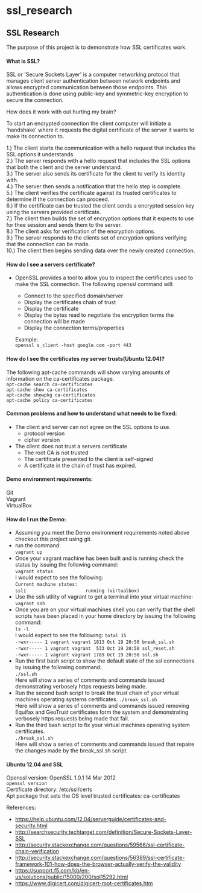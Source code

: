 # ssl_research

## SSL Research  

The purpose of this project is to demonstrate how SSL certificates work.  

#### What is SSL?  

SSL or 'Secure Sockets Layer' is a computer networking protocol that manages client
server authentication between network endpoints and allows encrypted communication
between those endpoints. This authentication is done using public-key and symmetric-key
encryption to secure the connection.

How does it work with out hurting my brain?

To start an encrypted connection the client computer will initiate a 'handshake'
where it requests the digital certificate of the server it wants to make its connection to.

1.) The client starts the communication with a hello request that includes the SSL options it understands  
2.) The server responds with a hello request that includes the SSL options that both the client and the server understand.  
3.) The server also sends its certificate for the client to verify its identity with.  
4.) The server then sends a notification that the hello step is complete.  
5.) The client verifies the certificate against its trusted certificates to determine if the connection can proceed.  
6.) If the certificate can be trusted the client sends a encrypted session key using the servers provided certificate.  
7.) The client then builds the set of encryption options that it expects to use for thee session and sends them to the server.  
8.) The client asks for verification of the encryption options.  
9.) The server responds to the clients set of encryption options verifying that the connection can be made.  
10.) The client then begins sending data over the newly created connection.  

#### How do I see a servers certificate?  
- OpenSSL provides a tool to allow you to inspect the certificates used to make the
SSL connection. The following openssl command will:  
    - Connect to the specified domain/server  
    - Display the certificates chain of trust  
    - Display the certificate  
    - Display the bytes read to negotiate the encryption terms the connection will be made  
    - Display the connection terms/properties  

    Example:  
    `openssl s_client -host google.com -port 443`  

#### How do I see the certificates my server trusts(Ubuntu 12.04)?  
The following apt-cache commands will show varying amounts of information on the ca-certificates package.  
`apt-cache search ca-certificates`  
`apt-cache show ca-certificates`  
`apt-cache showpkg ca-certificates`  
`apt-cache policy ca-certificates`  

#### Common problems and how to understand what needs to be fixed:  
- The client and server can not agree on the SSL options to use.  
  - protocol version  
  - cipher version  
- The client does not trust a servers certificate  
  - The root CA is not trusted  
  - The certificate presented to the client is self-signed  
  - A certificate in the chain of trust has expired.  

#### Demo environment requirements:
Git  
Vagrant  
VirtualBox  

#### How do I run the Demo:  
- Assuming you meet the Demo environment requirements noted above checkout this project using git.  
- run the command:  
      `vagrant up`  
- Once your vagrant machine has been built and is running check the status by issuing the following command:  
      `vagrant status`  
    I would expect to see the following:  
      `Current machine states:`  
      `ssl1                      running (virtualbox)`  
- Use the ssh utility of vagrant to get a terminal into your virtual machine:  
      `vagrant ssh`
- Once you are on your virtual machines shell you can verify that the shell scripts have been placed in your home directory by issuing the following command:      
      `ls -l`  
    I would expect to see the following:
      `total 15`  
      `-rwxr----- 1 vagrant vagrant 1813 Oct 19 20:50 break_ssl.sh`  
      `-rwxr----- 1 vagrant vagrant  533 Oct 19 20:50 ssl_reset.sh`  
      `-rwxr----- 1 vagrant vagrant 1789 Oct 19 20:50 ssl.sh`  
- Run the first bash script to show the default state of the ssl connections by issuing the following command:  
      `./ssl.sh`  
    Here will show a series of comments and commands issued demonstrating verbosely https requests being made.   
- Run the second bash script to break the trust chain of your virtual machines operating systems certificates.
      `./break_ssl.sh`  
    Here will show a series of comments and commands issued removing Equifax and GeoTrust certificates form the system and demonstrating verbosely https requests being made that fail.  
- Run the third bash script to fix your virtual machines operating system certificates.     
      `./break_ssl.sh`  
    Here will show a series of comments and commands issued that repaire the changes made by the break_ssl.sh script.  


#### Ubuntu 12.04 and SSL  
Openssl version: OpenSSL 1.0.1 14 Mar 2012  
    `openssl version`  
Certificate directory: /etc/ssl/certs  
Apt package that sets the OS level trusted certificates: ca-certificates  

References:
- https://help.ubuntu.com/12.04/serverguide/certificates-and-security.html
- http://searchsecurity.techtarget.com/definition/Secure-Sockets-Layer-SSL
- http://security.stackexchange.com/questions/59566/ssl-certificate-chain-verification
- http://security.stackexchange.com/questions/56389/ssl-certificate-framework-101-how-does-the-browser-actually-verify-the-validity
- https://support.f5.com/kb/en-us/solutions/public/15000/200/sol15292.html
- https://www.digicert.com/digicert-root-certificates.htm

